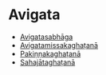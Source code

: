 # Avigata

* [Avigatasabhāga](Avigata/Avigatasabhaga.md)
* [Avigatamissakaghaṭanā](Avigata/Avigatamissakaghatana.md)
* [Pakiṇṇakaghaṭanā](Avigata/Pakinnakaghatana.md)
* [Sahajātaghaṭanā](Avigata/Sahajataghatana.md)
